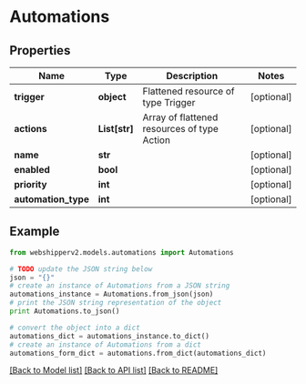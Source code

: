 # Automations


## Properties
Name | Type | Description | Notes
------------ | ------------- | ------------- | -------------
**trigger** | **object** | Flattened resource of type Trigger | [optional] 
**actions** | **List[str]** | Array of flattened resources of type Action  | [optional] 
**name** | **str** |  | [optional] 
**enabled** | **bool** |  | [optional] 
**priority** | **int** |  | [optional] 
**automation_type** | **int** |  | [optional] 

## Example

```python
from webshipperv2.models.automations import Automations

# TODO update the JSON string below
json = "{}"
# create an instance of Automations from a JSON string
automations_instance = Automations.from_json(json)
# print the JSON string representation of the object
print Automations.to_json()

# convert the object into a dict
automations_dict = automations_instance.to_dict()
# create an instance of Automations from a dict
automations_form_dict = automations.from_dict(automations_dict)
```
[[Back to Model list]](../README.md#documentation-for-models) [[Back to API list]](../README.md#documentation-for-api-endpoints) [[Back to README]](../README.md)



